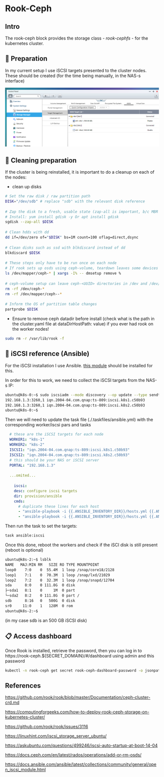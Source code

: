 # Rook-Ceph

## Intro

The rook-ceph block provides the storage class - *rook-cephfs* -  for the kubernetes cluster.

## 🛒 Preparation

In my current setup I use iSCSI targets presented to the cluster nodes. These should be created (for the time being manually, in the NAS-s interface)

![iSCSi](images/NAS-ISCSI.png)

## 🧹 Cleaning preparation

If the cluster is being reinstalled, it is important to do a cleanup on each of the nodes:

- clean up disks

```sh
# Set the raw disk / raw partition path
DISK="/dev/sdb" # replace "sdb" with the relevant disk reference

# Zap the disk to a fresh, usable state (zap-all is important, b/c MBR has to be clean)
# Install: yum install gdisk -y Or apt install gdisk
sgdisk --zap-all $DISK

# Clean hdds with dd
dd if=/dev/zero of="$DISK" bs=1M count=100 oflag=direct,dsync

# Clean disks such as ssd with blkdiscard instead of dd
blkdiscard $DISK

# These steps only have to be run once on each node
# If rook sets up osds using ceph-volume, teardown leaves some devices mapped that lock the disks.
ls /dev/mapper/ceph-* | xargs -I% -- dmsetup remove %

# ceph-volume setup can leave ceph-<UUID> directories in /dev and /dev/mapper (unnecessary clutter)
rm -rf /dev/ceph-*
rm -rf /dev/mapper/ceph--*

# Inform the OS of partition table changes
partprobe $DISK
```

- Ensure to remove ceph datadir before install (check what is the path in the cluster.yaml  file at dataDirHostPath:  value) if you ever had rook on the worker nodes!

```sh
sudo rm -r /var/lib/rook -f
```

## 🤖 iSCSI reference (Ansible)

For the iSCSI installation I use Ansible. [this module](https://docs.ansible.com/ansible/latest/collections/community/general/open_iscsi_module.html)  should be installed for this.

In order for this to work, we need to collect the iSCSI targets from the NAS-s IP:

```sh
ubuntu@k8s-0:~$ sudo iscsiadm --mode discovery --op update --type sendtargets --portal 192.168.1.3
192.168.1.3:3260,1 iqn.2004-04.com.qnap:ts-809:iscsi.k8s1.c50b93
192.168.1.3:3260,1 iqn.2004-04.com.qnap:ts-809:iscsi.k8s2.c50b93
ubuntu@k8s-0:~$
```

Then we will need to update the task file (./.taskfiles/ansible.yml) with the corresponding worker/iscsi pars and tasks

```yaml
  # these are the iSCSI targets for each node
  WORKER1: "k8s-1"
  WORKER2: "k8s-2"
  ISCSI1: "iqn.2004-04.com.qnap:ts-809:iscsi.k8s1.c50b93"
  ISCSI2: "iqn.2004-04.com.qnap:ts-809:iscsi.k8s2.c50b93"
  # this should be your NAS or iSCSI server
  PORTAL: "192.168.1.3"

  ...omited...

    iscsi:
    desc: configure iscsi targets
    dir: provision/ansible
    cmds:
      # duplicate these lines for each host
      - "ansible-playbook -i {{.ANSIBLE_INVENTORY_DIR}}/hosts.yml {{.ANSIBLE_PLAYBOOK_DIR}}/iscsi.yml --extra-vars 'target={{.WORKER1}} portal={{.PORTAL}} iSCSI={{.ISCSI1}}'"
      - "ansible-playbook -i {{.ANSIBLE_INVENTORY_DIR}}/hosts.yml {{.ANSIBLE_PLAYBOOK_DIR}}/iscsi.yml --extra-vars 'target={{.WORKER2}} portal={{.PORTAL}} iSCSI={{.ISCSI2}}'"

  ```

Then run the task to set the targets:

```sh
task ansible:iscsi
```

Once this done, reboot the workers and check if the iSCI disk is still present (reboot is optional)

```sh
ubuntu@k8s-2:~$ lsblk
NAME   MAJ:MIN RM   SIZE RO TYPE MOUNTPOINT
loop0    7:0    0  55.4M  1 loop /snap/core18/2128
loop1    7:1    0  70.3M  1 loop /snap/lxd/21029
loop2    7:2    0  32.3M  1 loop /snap/snapd/12704
sda      8:0    0 111.8G  0 disk
├─sda1   8:1    0     1M  0 part
└─sda2   8:2    0 111.8G  0 part /
sdb      8:16   0   500G  0 disk
sr0     11:0    1   128M  0 rom
ubuntu@k8s-2:~$
```

(in my case sdb is an 500 GB iSCSI disk)

## 📋 Access dashboard

Once Rook is installed, retrieve the password, then you can log in to https://rook-ceph.${SECRET_DOMAIN}/#/dashboard using admin and this password

```sh
kubectl -n rook-ceph get secret rook-ceph-dashboard-password -o jsonpath="{['data']['password']}" | base64 --decode && echo
```

## References

<https://github.com/rook/rook/blob/master/Documentation/ceph-cluster-crd.md>

<https://computingforgeeks.com/how-to-deploy-rook-ceph-storage-on-kubernetes-cluster/>

<https://github.com/rook/rook/issues/3116>

<https://linuxhint.com/iscsi_storage_server_ubuntu/>

<https://askubuntu.com/questions/499246/iscsi-auto-startup-at-boot-14-04>

<https://docs.ceph.com/en/latest/rados/operations/add-or-rm-osds/>

<https://docs.ansible.com/ansible/latest/collections/community/general/open_iscsi_module.html>
